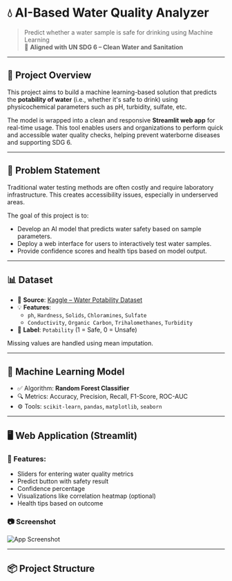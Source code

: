 # 💧 AI-Based Water Quality Analyzer

> Predict whether a water sample is safe for drinking using Machine Learning  
> 📌 **Aligned with UN SDG 6 – Clean Water and Sanitation**

---

## 📌 Project Overview

This project aims to build a machine learning-based solution that predicts the **potability of water** (i.e., whether it's safe to drink) using physicochemical parameters such as pH, turbidity, sulfate, etc.

The model is wrapped into a clean and responsive **Streamlit web app** for real-time usage. This tool enables users and organizations to perform quick and accessible water quality checks, helping prevent waterborne diseases and supporting SDG 6.

---

## 🎯 Problem Statement

Traditional water testing methods are often costly and require laboratory infrastructure. This creates accessibility issues, especially in underserved areas.

The goal of this project is to:
- Develop an AI model that predicts water safety based on sample parameters.
- Deploy a web interface for users to interactively test water samples.
- Provide confidence scores and health tips based on model output.

---

## 📊 Dataset

- 📂 **Source**: [Kaggle – Water Potability Dataset](https://www.kaggle.com/datasets/adityakadiwal/water-potability)
- 💡 **Features**:
  - `ph`, `Hardness`, `Solids`, `Chloramines`, `Sulfate`
  - `Conductivity`, `Organic Carbon`, `Trihalomethanes`, `Turbidity`
- 🎯 **Label**: `Potability` (1 = Safe, 0 = Unsafe)

Missing values are handled using mean imputation.

---

## 🧠 Machine Learning Model

- ✅ Algorithm: **Random Forest Classifier**
- 🔍 Metrics: Accuracy, Precision, Recall, F1-Score, ROC-AUC
- ⚙️ Tools: `scikit-learn`, `pandas`, `matplotlib`, `seaborn`

---

## 🖥 Web Application (Streamlit)

### 🧪 Features:
- Sliders for entering water quality metrics
- Predict button with safety result
- Confidence percentage
- Visualizations like correlation heatmap (optional)
- Health tips based on outcome

### 📷 Screenshot
![App Screenshot](assets/screenshot.png)

---

## 📦 Project Structure

